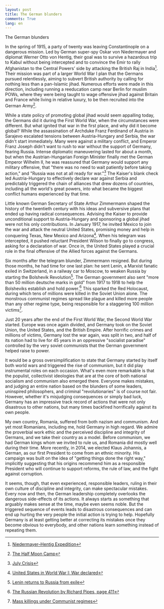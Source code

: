 ```yaml
---
layout: post
title: The German blunders
comments: True
lang: en
---
```


The German blunders

In the spring of 1915, a party of twenty was leaving Constantinople on a dangerous mission. Led by German super-spy Oskar von Niedermayer and diplomat Werner Otto von Hentig, their goal was to survive a hazardous trip to Kabul without being intercepted and to convince the Emir to rally Afghanistan to the Central Powers’ side by attacking the British Raj in India[^1]. Their mission was part of a larger World War I plan that the Germans pursued relentlessly, aiming to subvert British authority by calling for nothing less than a pan-Islamic jihad. Numerous efforts were made in this direction, including running a reeducation camp near Berlin for muslim POWs, where they were being taught to wage offensive jihad against Britain and France while living in relative luxury, to be then recruited into the German Army[^2].

 <!--more-->

While a state policy of promoting global jihad would seem appalling today, the Germans did it during the First World War, when the circumstances were different. But what ignited that war in the first place, and why did it become global? While the assassination of Archduke Franz Ferdinand of Austria in Sarajevo escalated tensions between Austria-Hungary and Serbia, the war didn't start immediately. Many were against a military conflict, and Emperor Franz Joseph didn't want to rush to war without the support of Germany, fearing Russia. Intense diplomatic maneuvering lasted for about a month, but when the Austrian-Hungarian Foreign Minister finally met the German Emperor Wilhelm II, he was reassured that Germany would support any military offensive, that "there was no need to wait patiently before taking action," and "Russia was not at all ready for war."[^3] The Kaiser's blank check led Austria-Hungary to effectively declare war against Serbia and predictably triggered the chain of alliances that drew dozens of countries, including all the world's great powers, into what became the biggest conflict humans experienced by that time.

Little known German Secretary of State Arthur Zimmermann shaped the history of the twentieth century with his ideas and subversive plans that ended up having radical consequences. Advising the Kaiser to provide unconditional support to Austria-Hungary and sponsoring a global jihad were not his only contributions. In January 1917, he invited Mexico to join the war and attack the neutral United States, promising money and help in conquering Texas, New Mexico and Arizona[^4]. When his telegram was intercepted, it pushed reluctant President Wilson to finally go to congress, asking for a declaration of war. Once in, the United States played a crucial role in the final offensive of the Allied forces against the Germans.

Six months after the telegram blunder, Zimmermann resigned. But during those months, he had time for one last plan: he sent Lenin, a Marxist fanatic exiled in Switzerland, in a railway car to Moscow, to weaken Russia by starting the Bolshevik Revolution[^5]. The German government also sent "more than 50 million deutsche marks in gold" from 1917 to 1918 to help the Bolsheviks establish and hold power.[^6] This sparked the Red Holocaust, during which tens of millions were killed in the Soviet Union alone. The monstrous communist regimes spread like plague and killed more people than any other regime type, being responsible for a staggering 100 million victims[^7].

Just 20 years after the end of the First World War, the Second World War started. Europe was once again divided, and Germany took on the Soviet Union, the United States, and the British Empire. After horrific crimes and millions of victims, Germany lost the war again, was split in two, and half of its nation had to live for 45 years in an oppressive "socialist paradise" controlled by the very soviet communists that the German government helped raise to power.

It would be a gross oversimplification to state that Germany started by itself both world wars and triggered the rise of communism, but it did play instrumental roles on each occasion. What's even more remarkable is that the populist, collectivist ideologies that are at the core of both national socialism and communism also emerged there. Everyone makes mistakes, and judging an entire nation based on the blunders of some leaders, uninspired philosophers, and criminal "revolutionaries" is of course not fair. However, whether it's misjudging consequences or simply bad luck, Germany has an impressive track record of actions that were not only disastrous to other nations, but many times backfired horrifically against its own people.

My own country, Romania, suffered from both nazism and communism. And yet most Romanians, including me, hold Germany in high regard. We admire the proverbial work ethic and the perceived discipline and integrity of Germans, and we take their country as a model. Before communism, we had German kings whom we invited to rule us, and Romania did mostly well during their time. More recently, in 2014, we elected Klaus Johannis, a German, as our first President to come from an ethnic minority. His campaign was built on the idea of "getting things done the right way," implicitly suggesting that his origins recommend him as a responsible President who will continue to support reforms, the rule of law, and the fight against corruption.

It seems, though, that even experienced, responsible leaders, ruling in their own culture of discipline and integrity, can make spectacular mistakes. Every now and then, the German leadership completely overlooks the dangerous side-effects of its actions. It always starts as something that arguably makes sense at the time, maybe even seems noble. But the triggered sequence of events leads to disastrous consequences and can end up hurting the very people the initial action is trying to help. Hopefully Germany is at least getting better at correcting its mistakes once they become obvious to everybody, and other nations learn something instead of repeating them.

[^1]: [Niedermayer–Hentig Expedition](https://en.wikipedia.org/wiki/Niedermayer%E2%80%93Hentig_Expedition)
[^2]: [The Half Moon Camp](https://en.wikipedia.org/wiki/Halbmondlager)
[^3]: [July Crisis](https://en.wikipedia.org/wiki/July_Crisis#Austria-Hungary_receives_German_support_and_settles_on_coercive_diplomacy_with_Serbia)
[^4]: [United States in World War I: War declared](https://en.wikipedia.org/wiki/United_States_in_World_War_I#War_declared)
[^5]: [Lenin returns to Russia from exile](http://www.history.com/this-day-in-history/lenin-returns-to-russia-from-exile)
[^6]: [The Russian Revolution by Richard Pipes, page 411](https://books.google.nl/books?id=XtE54LuhFzEC&pg=PA411)
[^7]: [Mass killings under Communist regimes](https://en.wikipedia.org/wiki/Mass_killings_under_Communist_regimes)
